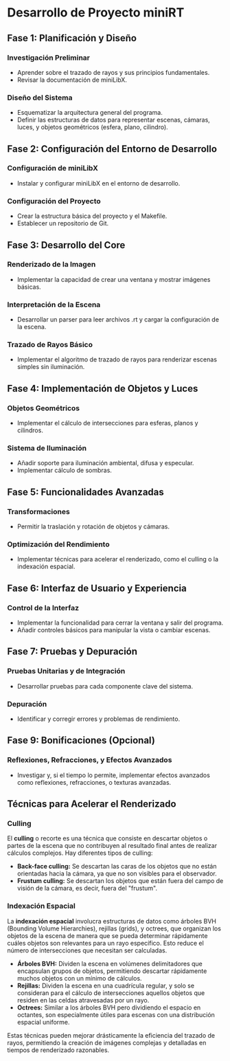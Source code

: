 
# Desarrollo de Proyecto miniRT

## Fase 1: Planificación y Diseño

### Investigación Preliminar
- Aprender sobre el trazado de rayos y sus principios fundamentales.
- Revisar la documentación de miniLibX.

### Diseño del Sistema
- Esquematizar la arquitectura general del programa.
- Definir las estructuras de datos para representar escenas, cámaras, luces, y objetos geométricos (esfera, plano, cilindro).

## Fase 2: Configuración del Entorno de Desarrollo

### Configuración de miniLibX
- Instalar y configurar miniLibX en el entorno de desarrollo.

### Configuración del Proyecto
- Crear la estructura básica del proyecto y el Makefile.
- Establecer un repositorio de Git.

## Fase 3: Desarrollo del Core

### Renderizado de la Imagen
- Implementar la capacidad de crear una ventana y mostrar imágenes básicas.

### Interpretación de la Escena
- Desarrollar un parser para leer archivos .rt y cargar la configuración de la escena.

### Trazado de Rayos Básico
- Implementar el algoritmo de trazado de rayos para renderizar escenas simples sin iluminación.

## Fase 4: Implementación de Objetos y Luces

### Objetos Geométricos
- Implementar el cálculo de intersecciones para esferas, planos y cilindros.

### Sistema de Iluminación
- Añadir soporte para iluminación ambiental, difusa y especular.
- Implementar cálculo de sombras.

## Fase 5: Funcionalidades Avanzadas

### Transformaciones
- Permitir la traslación y rotación de objetos y cámaras.

### Optimización del Rendimiento
- Implementar técnicas para acelerar el renderizado, como el culling o la indexación espacial.

## Fase 6: Interfaz de Usuario y Experiencia

### Control de la Interfaz
- Implementar la funcionalidad para cerrar la ventana y salir del programa.
- Añadir controles básicos para manipular la vista o cambiar escenas.

## Fase 7: Pruebas y Depuración

### Pruebas Unitarias y de Integración
- Desarrollar pruebas para cada componente clave del sistema.

### Depuración
- Identificar y corregir errores y problemas de rendimiento.

## Fase 9: Bonificaciones (Opcional)

### Reflexiones, Refracciones, y Efectos Avanzados
- Investigar y, si el tiempo lo permite, implementar efectos avanzados como reflexiones, refracciones, o texturas avanzadas.
## Técnicas para Acelerar el Renderizado

### Culling

El **culling** o recorte es una técnica que consiste en descartar objetos o partes de la escena que no contribuyen al resultado final antes de realizar cálculos complejos. Hay diferentes tipos de culling:

- **Back-face culling:** Se descartan las caras de los objetos que no están orientadas hacia la cámara, ya que no son visibles para el observador.
- **Frustum culling:** Se descartan los objetos que están fuera del campo de visión de la cámara, es decir, fuera del "frustum".

### Indexación Espacial

La **indexación espacial** involucra estructuras de datos como árboles BVH (Bounding Volume Hierarchies), rejillas (grids), y octrees, que organizan los objetos de la escena de manera que se pueda determinar rápidamente cuáles objetos son relevantes para un rayo específico. Esto reduce el número de intersecciones que necesitan ser calculadas.

- **Árboles BVH:** Dividen la escena en volúmenes delimitadores que encapsulan grupos de objetos, permitiendo descartar rápidamente muchos objetos con un mínimo de cálculos.
- **Rejillas:** Dividen la escena en una cuadrícula regular, y solo se consideran para el cálculo de intersecciones aquellos objetos que residen en las celdas atravesadas por un rayo.
- **Octrees:** Similar a los árboles BVH pero dividiendo el espacio en octantes, son especialmente útiles para escenas con una distribución espacial uniforme.

Estas técnicas pueden mejorar drásticamente la eficiencia del trazado de rayos, permitiendo la creación de imágenes complejas y detalladas en tiempos de renderizado razonables.
